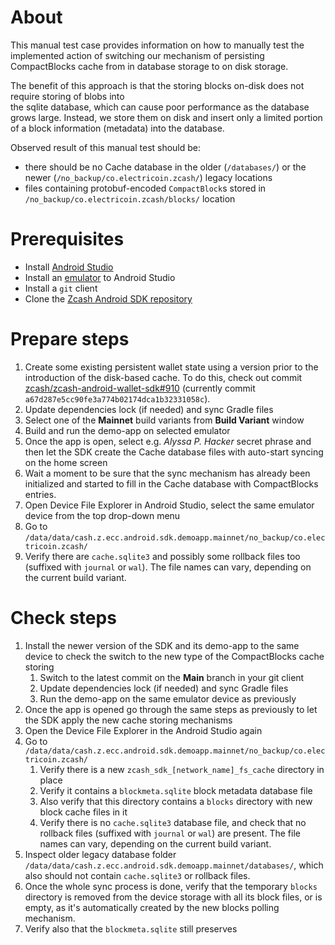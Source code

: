 # About
This manual test case provides information on how to manually test the implemented action of switching our 
mechanism of persisting CompactBlocks cache from in database storage to on disk storage. 

The benefit of this approach is that the storing blocks on-disk does not require storing of blobs into  
the sqlite database, which can cause poor performance as the database grows large. Instead, 
we store them on disk and insert only a limited portion of a block information (metadata) into the database.

Observed result of this manual test should be:
- there should be no Cache database in the older (`/databases/`) or the newer (`/no_backup/co.electricoin.zcash/`) legacy locations
- files containing protobuf-encoded `CompactBlock`s stored in `/no_backup/co.electricoin.zcash/blocks/` location

# Prerequisites
- Install [Android Studio](https://developer.android.com/studio)
- Install an [emulator](https://developer.android.com/studio/run/emulator) to Android Studio
- Install a `git` client
- Clone the [Zcash Android SDK repository](https://github.com/zcash/zcash-android-wallet-sdk)

# Prepare steps
1. Create some existing persistent wallet state using a version prior to the introduction of the disk-based cache. To do this, check out commit [zcash/zcash-android-wallet-sdk#910](https://github.com/zcash/zcash-android-wallet-sdk/pull/910) (currently commit `a67d287e5cc90fe3a774b02174dca1b32331058c`). 
1. Update dependencies lock (if needed) and sync Gradle files
1. Select one of the **Mainnet** build variants from **Build Variant** window
1. Build and run the demo-app on selected emulator
1. Once the app is open, select e.g. _Alyssa P. Hacker_ secret phrase and then let the SDK create the Cache database 
   files with auto-start syncing on the home screen
1. Wait a moment to be sure that the sync mechanism has already been initialized and started to fill in the Cache 
   database with CompactBlocks entries.
1. Open Device File Explorer in Android Studio, select the same emulator device from the top drop-down menu
1. Go to `/data/data/cash.z.ecc.android.sdk.demoapp.mainnet/no_backup/co.electricoin.zcash/`
1. Verify there are `cache.sqlite3` and possibly some rollback files too (suffixed with `journal` or `wal`). The 
   file names can vary, depending on the current build variant.

# Check steps
1. Install the newer version of the SDK and its demo-app to the same device to check the switch to the new type of 
   the CompactBlocks cache storing
   1. Switch to the latest commit on the **Main** branch in your git client
   1. Update dependencies lock (if needed) and sync Gradle files
   1. Run the demo-app on the same emulator device as previously
1. Once the app is opened go through the same steps as previously to let the SDK apply the new cache storing
   mechanisms
1. Open the Device File Explorer in the Android Studio again
1. Go to `/data/data/cash.z.ecc.android.sdk.demoapp.mainnet/no_backup/co.electricoin.zcash/` 
   1. Verify there is a new `zcash_sdk_[network_name]_fs_cache` directory in place
   1. Verify it contains a `blockmeta.sqlite` block metadata database file
   1. Also verify that this directory contains a `blocks` directory with new block cache files in it
   1. Verify there is no `cache.sqlite3` database file, and check that no rollback files (suffixed with `journal` or
   `wal`) are present. The file names can vary, depending on the current build variant.
1. Inspect older legacy database folder `/data/data/cash.z.ecc.android.sdk.demoapp.mainnet/databases/`, which 
   also should not contain `cache.sqlite3` or rollback files.
1. Once the whole sync process is done, verify that the temporary `blocks` directory is removed from the device
   storage with all its block files, or is empty, as it's automatically created by the new blocks polling mechanism.
1. Verify also that the `blockmeta.sqlite` still preserves

